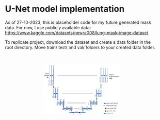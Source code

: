 # U-Net model implementation
As of 27-10-2023, this is placeholder code for my future generated mask data. For now, I use publicly available data: https://www.kaggle.com/datasets/newra008/lung-mask-image-dataset

To replicate project, download the dataset and create a data folder in the root directory. Move train/ test/ and val/ folders to your created data folder.

<p align="center">
  <br><br>
  <img src="images/u-net-architecture.png" alt="UNET model" width="50%">
</p>
